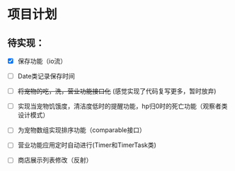 # 项目计划

## 待实现：

- [x] 保存功能（io流）

- [ ] Date类记录保存时间

- [ ] ~~将宠物的吃，洗，营业功能接口化~~  (感觉实现了代码复写更多，暂时放弃)

- [ ] 实现当宠物饥饿度，清洁度低时的提醒功能，hp归0时的死亡功能（观察者类设计模式）

- [ ] 为宠物数组实现排序功能（comparable接口）

- [ ] 营业功能应用定时自动进行(Timer和TimerTask类)

- [ ] 商店展示列表修改（反射）

  

  